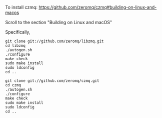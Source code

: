 To install czmq: https://github.com/zeromq/czmq#building-on-linux-and-macos

Scroll to the section "Building on Linux and macOS"

Specifically,
```
git clone git://github.com/zeromq/libzmq.git
cd libzmq
./autogen.sh
./configure
make check
sudo make install
sudo ldconfig
cd ..

git clone git://github.com/zeromq/czmq.git
cd czmq
./autogen.sh
./configure
make check
sudo make install
sudo ldconfig
cd ..
```



